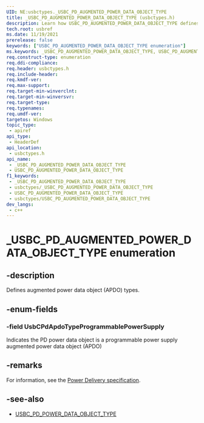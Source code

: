 ```yaml
---
UID: NE:usbctypes._USBC_PD_AUGMENTED_POWER_DATA_OBJECT_TYPE
title: _USBC_PD_AUGMENTED_POWER_DATA_OBJECT_TYPE (usbctypes.h)
description: Learn how USBC_PD_AUGMENTED_POWER_DATA_OBJECT_TYPE defines augmented power data object (APDO) types.
tech.root: usbref
ms.date: 11/19/2021
prerelease: false
keywords: ["USBC_PD_AUGMENTED_POWER_DATA_OBJECT_TYPE enumeration"]
ms.keywords: _USBC_PD_AUGMENTED_POWER_DATA_OBJECT_TYPE, USBC_PD_AUGMENTED_POWER_DATA_OBJECT_TYPE
req.construct-type: enumeration
req.ddi-compliance: 
req.header: usbctypes.h
req.include-header: 
req.kmdf-ver: 
req.max-support: 
req.target-min-winverclnt: 
req.target-min-winversvr: 
req.target-type: 
req.typenames: 
req.umdf-ver: 
targetos: Windows
topic_type:
 - apiref
api_type:
 - HeaderDef
api_location:
 - usbctypes.h
api_name:
 - _USBC_PD_AUGMENTED_POWER_DATA_OBJECT_TYPE
 - USBC_PD_AUGMENTED_POWER_DATA_OBJECT_TYPE
f1_keywords:
 - _USBC_PD_AUGMENTED_POWER_DATA_OBJECT_TYPE
 - usbctypes/_USBC_PD_AUGMENTED_POWER_DATA_OBJECT_TYPE
 - USBC_PD_AUGMENTED_POWER_DATA_OBJECT_TYPE
 - usbctypes/USBC_PD_AUGMENTED_POWER_DATA_OBJECT_TYPE
dev_langs:
 - c++
---
```


# _USBC_PD_AUGMENTED_POWER_DATA_OBJECT_TYPE enumeration

## -description

Defines augmented power data object (APDO) types.

## -enum-fields

### -field UsbCPdApdoTypeProgrammablePowerSupply

Indicates the PD power data object is a programmable power supply augmented power data object (APDO)

## -remarks

For information, see the [Power Delivery specification](https://www.usb.org/documents?search=&tid_2%5B0%5D=40&items_per_page=50).

## -see-also

- [USBC_PD_POWER_DATA_OBJECT_TYPE](ne-usbctypes-_usbc_pd_power_data_object_type.md)
